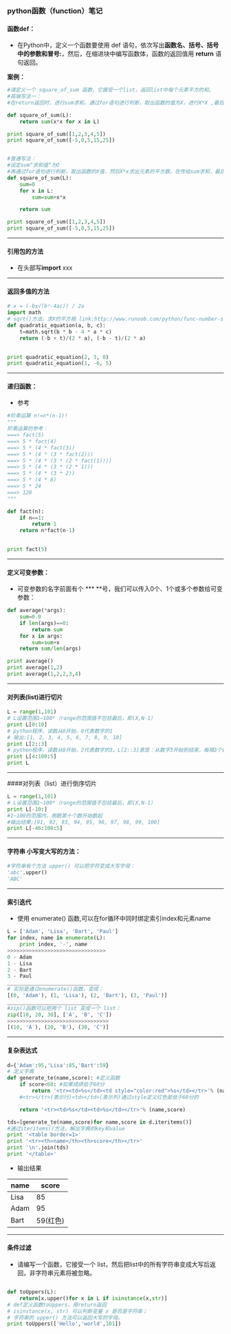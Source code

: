 ### python函数（function）笔记

#### 函数def：

- 在Python中，定义一个函数要使用 def 语句，依次写出**函数名、括号、括号中的参数和冒号:**，然后，在缩进块中编写函数体，函数的返回值用 **return** 语句返回。

**案例：**


```python
#请定义一个 square_of_sum 函数，它接受一个list，返回list中每个元素平方的和。
#高端写法一：
#在return返回时，进行sum求和，通过for语句进行判断，取出函数的值为X，进行X*X ,最后通过sum（）方法求和

def square_of_sum(L):
    return sum(x*x for x in L)

print square_of_sum([1,2,3,4,5])
print square_of_sum([-5,0,5,15,25])


#普通写法：
#设定sum“求和值”为O
#再通过for语句进行判断，取出函数的X值，然后X*x求出元素的平方数，在传给sum求和，最后通过return（返回）sum的值
def square_of_sum(L):
    sum=0
    for x in L:
        sum=sum+x*x

    return sum

print square_of_sum([1,2,3,4,5])
print square_of_sum([-5,0,5,15,25])
```

***

#### 引用包的方法

- 在头部写**import** xxx

***

#### 返回多值的方法

```python
# x = (-b±√(b²-4ac)) / 2a
import math
# sqrt()方法，求X的平方根 link:http://www.runoob.com/python/func-number-sqrt.html
def quadratic_equation(a, b, c):
    t=math.sqrt(b * b - 4 * a * c)
    return (-b + t)/(2 * a), (-b - t)/(2 * a)

    
print quadratic_equation(2, 3, 0)
print quadratic_equation(1, -6, 5)

```

***

#### 递归函数：

- 参考

```python
#阶乘运算 n!=n*(n-1)!
"""
阶乘运算的参考：
===> fact(5)
===> 5 * fact(4)
===> 5 * (4 * fact(3))
===> 5 * (4 * (3 * fact(2)))
===> 5 * (4 * (3 * (2 * fact(1))))
===> 5 * (4 * (3 * (2 * 1)))
===> 5 * (4 * (3 * 2))
===> 5 * (4 * 6)
===> 5 * 24
===> 120
"""

def fact(n):
    if n==1:
        return 1
    return n*fact(n-1)
    

print fact(5)
```

***

#### 定义可变参数：

- 可变参数的名字前面有个 *** **号，我们可以传入0个、1个或多个参数给可变参数：


```python
def average(*args):
    sum=0.0
    if len(args)==0:
        return sum
    for x in args:
        sum=sum+x
    return sum/len(args)

print average()
print average(1,2)
print average(1,2,2,3,4)
```

***

#### 对列表(list)进行切片

```python
L = range(1,101)
# L设置范围1~100*（range的范围值不包括最后，即(X,N-1）
print L[0:10]
# python程序，读数从0开始，0代表数字的1 
# 输出:[1, 2, 3, 4, 5, 6, 7, 8, 9, 10]
print L[2::3]
# python程序，读数从0开始，2代表数字的3。L[2::3]意思：从数字3开始到结束，每隔3个数字，输出一次 
print L[4:100:5]
print L
```

***

####对列表（list）进行倒序切片

```python
L = range(1,101)
# L设置范围1~100*（range的范围值不包括最后，即(X,N-1）
print L[-10:]
#1~100的范围内，倒数第十个数开始数起
#输出结果;[91, 92, 93, 94, 95, 96, 97, 98, 99, 100]
print L[-46:100:5]

```

***

#### 字符串 小写变大写的方法：

```python
#字符串有个方法 upper() 可以把字符变成大写字母：
'abc'.upper()
'ABC'
```

***

#### 索引迭代

- 使用 enumerate() 函数,可以在for循环中同时绑定索引index和元素name

```python
L = ['Adam', 'Lisa', 'Bart', 'Paul']
for index, name in enumerate(L):
    print index, '-', name
>>>>>>>>>>>>>>>>>>>>>>>>>>>>>>>>
0 - Adam
1 - Lisa
2 - Bart
3 - Paul
______________________________
# 实际是通过enumerate()函数，变成：
[(0, 'Adam'), (1, 'Lisa'), (2, 'Bart'), (3, 'Paul')]
______________________________
#zip()函数可以把两个 list 变成一个 list：
zip([10, 20, 30], ['A', 'B', 'C'])
>>>>>>>>>>>>>>>>>>>>>>>>>>>>>>>>>
[(10, 'A'), (20, 'B'), (30, 'C')]
```

***

#### 复杂表达式

```python
d={'Adam':95,'Lisa':85,'Bart':59}
# 定义字典
def generate_te(name,score): #定义函数
	if score<60: #如果成绩低于60分
		return '<tr><td>%s</td><td style="color:red">%s</td></tr>'% (name,score) 
    #<tr></tr>(表示行)<td></td>(表示列)通过style定义红色是低于60分的

	return '<tr><td>%s</td><td>%s</td></tr>'% (name,score)

tds=[generate_te(name,score)for name,score in d.iteritems()] 
#通过iteritems()方法，解出字典的key和value
print '<table border=1>'
print '<tr><th>name</th><th>score</th></tr>'
print '\n'.join(tds)
print '</table>'

```
- 输出结果

| name | score  |
| ---- | ------ |
| Lisa | 85     |
| Adam | 95     |
| Bart | 59(红色) |

***

#### 条件过滤

- 请编写一个函数，它接受一个 list，然后把list中的所有字符串变成大写后返回，非字符串元素将被忽略。

```python

def toUppers(L):
	return[x.upper()for x in L if isinstance(x,str)]
# def定义函数toUppers，用return返回
# isinstance(x, str) 可以判断变量 x 是否是字符串；
# 字符串的 upper() 方法可以返回大写的字母。
print toUppers(['Hello','world',101])
```

